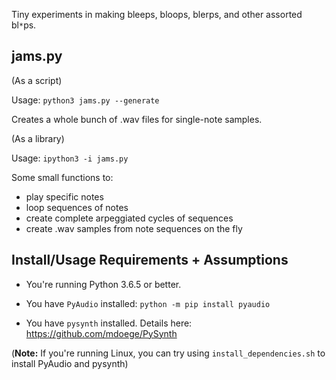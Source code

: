 Tiny experiments in making bleeps, bloops, blerps, and other assorted bl`*`ps.


## jams.py ##


(As a script)

Usage: `python3 jams.py --generate`

Creates a whole bunch of .wav files for single-note samples.


(As a library)

Usage: `ipython3 -i jams.py`

Some small functions to: 

* play specific notes 
* loop sequences of notes
* create complete arpeggiated cycles of sequences
* create .wav samples from note sequences on the fly

## Install/Usage Requirements + Assumptions ##

* You're running Python 3.6.5 or better.

* You have `PyAudio` installed: `python -m pip install pyaudio`

* You have `pysynth` installed. Details here: https://github.com/mdoege/PySynth


(**Note:** If you're running Linux, you can try using `install_dependencies.sh` to install PyAudio and pysynth)
